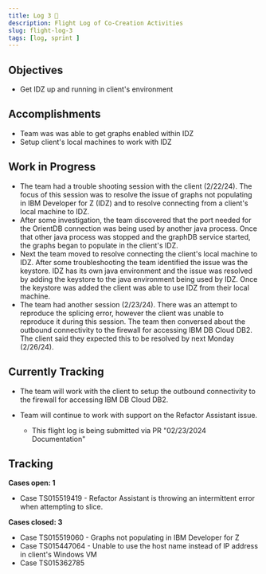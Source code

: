 ```yaml
---
title: Log 3 🛫
description: Flight Log of Co-Creation Activities
slug: flight-log-3
tags: [log, sprint ]
---
```


## Objectives
- Get IDZ up and running in client's environment

## Accomplishments
- Team was was able to get graphs enabled within IDZ
- Setup client's local machines to work with IDZ 

## Work in Progress

- The team had a trouble shooting session with the client (2/22/24). The focus of this session was to resolve the issue of graphs not populating in IBM Developer for Z (IDZ) and to resolve connecting from a client's local machine to IDZ.
- After some investigation, the team discovered that the port needed for the OrientDB connection was being used by another java process. Once that other java process was stopped and the graphDB service started, the graphs began to populate in the client's IDZ.
- Next the team moved to resolve connecting the client's local machine to IDZ. After some troubleshooting the team identified the issue was the keystore. IDZ has its own java environment and the issue was resolved by adding the keystore to the java environment being used by IDZ. Once the keystore was added the client was able to use IDZ from their local machine. 
- The team had another session (2/23/24). There was an attempt to reproduce the splicing error, however the client was unable to reproduce it during this session. The team then conversed about the outbound connectivity to the firewall for accessing IBM DB Cloud DB2. The client said they expected this to be resolved by next Monday (2/26/24).

## Currently Tracking
- The team will work with the client to setup the outbound connectivity to the firewall for accessing IBM DB Cloud DB2.
- Team will continue to work with support on the Refactor Assistant issue. 

    - This flight log is being submitted via PR "02/23/2024 Documentation"

## Tracking
**Cases open: 1**
  - Case TS015519419 - Refactor Assistant is throwing an intermittent error when attempting to slice.

**Cases closed: 3**
  - Case TS015519060 - Graphs not populating in IBM Developer for Z
  - Case TS015447064 - Unable to use the host name instead of IP address in client's Windows VM
  - Case TS015362785  